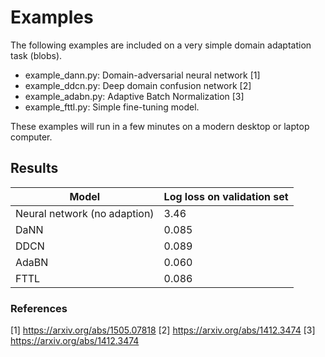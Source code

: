# Examples

The following examples are included on a very simple domain adaptation task (blobs).
* example_dann.py: Domain-adversarial neural network [1]
* example_ddcn.py: Deep domain confusion network [2]
* example_adabn.py: Adaptive Batch Normalization [3]
* example_fttl.py: Simple fine-tuning model.

These examples will run in a few minutes on a modern desktop or laptop computer.

## Results

| Model | Log loss on validation set
|-|------------|
|Neural network (no adaption)| 3.46 |
|DaNN| 0.085 |
|DDCN| 0.089 |
|AdaBN| 0.060 |
|FTTL| 0.086 |

### References
[1] https://arxiv.org/abs/1505.07818
[2] https://arxiv.org/abs/1412.3474
[3] https://arxiv.org/abs/1412.3474

